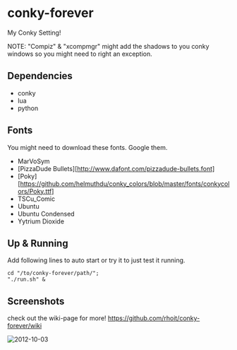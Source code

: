 # conky-forever

My Conky Setting!

NOTE: "Compiz" & "xcompmgr" might add the shadows to you conky windows so you might need to right an exception.

## Dependencies

* conky
* lua
* python

## Fonts

You might need to download these fonts. Google them.

* MarVoSym
* [PizzaDude Bullets][http://www.dafont.com/pizzadude-bullets.font]
* [Poky][https://github.com/helmuthdu/conky_colors/blob/master/fonts/conkycolors/Poky.ttf]
* TSCu_Comic
* Ubuntu
* Ubuntu Condensed
* Yytrium Dioxide


## Up & Running

Add following lines to auto start or try it to just test it running.

    cd "/to/conky-forever/path/";
    "./run.sh" &


## Screenshots

check out the wiki-page for more!
https://github.com/rhoit/conky-forever/wiki

![2012-10-03](https://lh5.googleusercontent.com/-iTxKedODpIw/UGv36LsVSlI/AAAAAAAACgA/FrpY1D9X7h8/s800/2012-10-03-141140_1280x800_scrot.png)
